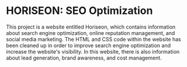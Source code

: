 <h1>HORISEON: SEO Optimization</h1>

This project is a website entitled Horiseon, which contains information about search engine optimization, online reputation management, and social media marketing. The HTML and CSS code within the website has been cleaned up in order to improve search engine optimization and increase the website's visibility. In this website, there is also information about lead generation, brand awareness, and cost management.
